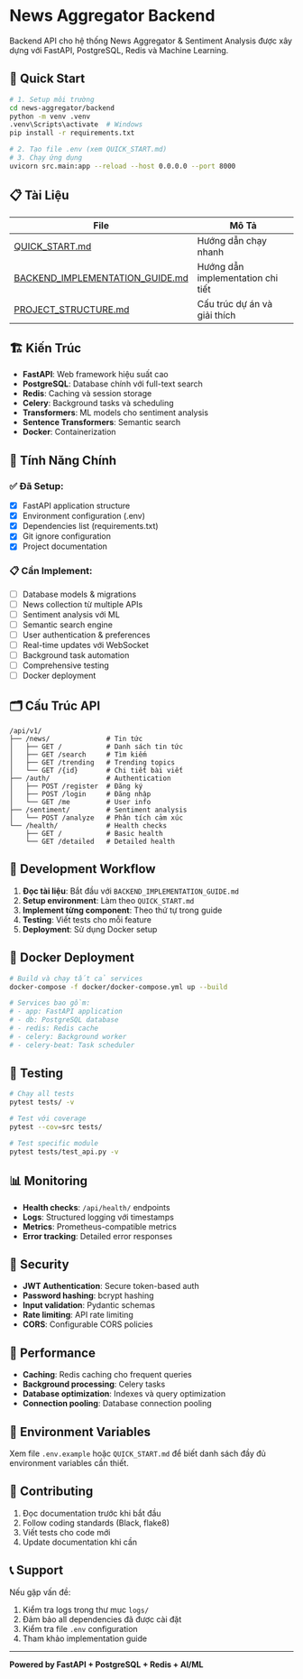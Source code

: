 # News Aggregator Backend

Backend API cho hệ thống News Aggregator & Sentiment Analysis được xây dựng với FastAPI, PostgreSQL, Redis và Machine Learning.

## 🚀 Quick Start

```bash
# 1. Setup môi trường
cd news-aggregator/backend
python -m venv .venv
.venv\Scripts\activate  # Windows
pip install -r requirements.txt

# 2. Tạo file .env (xem QUICK_START.md)
# 3. Chạy ứng dụng
uvicorn src.main:app --reload --host 0.0.0.0 --port 8000
```

## 📋 Tài Liệu

| File | Mô Tả |
|------|-------|
| [QUICK_START.md](QUICK_START.md) | Hướng dẫn chạy nhanh |
| [BACKEND_IMPLEMENTATION_GUIDE.md](BACKEND_IMPLEMENTATION_GUIDE.md) | Hướng dẫn implementation chi tiết |
| [PROJECT_STRUCTURE.md](PROJECT_STRUCTURE.md) | Cấu trúc dự án và giải thích |

## 🏗️ Kiến Trúc

- **FastAPI**: Web framework hiệu suất cao
- **PostgreSQL**: Database chính với full-text search
- **Redis**: Caching và session storage
- **Celery**: Background tasks và scheduling
- **Transformers**: ML models cho sentiment analysis
- **Sentence Transformers**: Semantic search
- **Docker**: Containerization

## 🔧 Tính Năng Chính

### ✅ Đã Setup:
- [x] FastAPI application structure
- [x] Environment configuration (.env)
- [x] Dependencies list (requirements.txt)
- [x] Git ignore configuration
- [x] Project documentation

### 📋 Cần Implement:
- [ ] Database models & migrations
- [ ] News collection từ multiple APIs
- [ ] Sentiment analysis với ML
- [ ] Semantic search engine
- [ ] User authentication & preferences
- [ ] Real-time updates với WebSocket
- [ ] Background task automation
- [ ] Comprehensive testing
- [ ] Docker deployment

## 🗂️ Cấu Trúc API

```
/api/v1/
├── /news/              # Tin tức
│   ├── GET /           # Danh sách tin tức
│   ├── GET /search     # Tìm kiếm
│   ├── GET /trending   # Trending topics
│   └── GET /{id}       # Chi tiết bài viết
├── /auth/              # Authentication
│   ├── POST /register  # Đăng ký
│   ├── POST /login     # Đăng nhập
│   └── GET /me         # User info
├── /sentiment/         # Sentiment analysis
│   └── POST /analyze   # Phân tích cảm xúc
└── /health/            # Health checks
    ├── GET /           # Basic health
    └── GET /detailed   # Detailed health
```

## 🔄 Development Workflow

1. **Đọc tài liệu**: Bắt đầu với `BACKEND_IMPLEMENTATION_GUIDE.md`
2. **Setup environment**: Làm theo `QUICK_START.md`
3. **Implement từng component**: Theo thứ tự trong guide
4. **Testing**: Viết tests cho mỗi feature
5. **Deployment**: Sử dụng Docker setup

## 🐳 Docker Deployment

```bash
# Build và chạy tất cả services
docker-compose -f docker/docker-compose.yml up --build

# Services bao gồm:
# - app: FastAPI application
# - db: PostgreSQL database
# - redis: Redis cache
# - celery: Background worker
# - celery-beat: Task scheduler
```

## 🧪 Testing

```bash
# Chạy all tests
pytest tests/ -v

# Test với coverage
pytest --cov=src tests/

# Test specific module
pytest tests/test_api.py -v
```

## 📊 Monitoring

- **Health checks**: `/api/health/` endpoints
- **Logs**: Structured logging với timestamps
- **Metrics**: Prometheus-compatible metrics
- **Error tracking**: Detailed error responses

## 🔐 Security

- **JWT Authentication**: Secure token-based auth
- **Password hashing**: bcrypt hashing
- **Input validation**: Pydantic schemas
- **Rate limiting**: API rate limiting
- **CORS**: Configurable CORS policies

## 🚀 Performance

- **Caching**: Redis caching cho frequent queries
- **Background processing**: Celery tasks
- **Database optimization**: Indexes và query optimization
- **Connection pooling**: Database connection pooling

## 📝 Environment Variables

Xem file `.env.example` hoặc `QUICK_START.md` để biết danh sách đầy đủ environment variables cần thiết.

## 🤝 Contributing

1. Đọc documentation trước khi bắt đầu
2. Follow coding standards (Black, flake8)
3. Viết tests cho code mới
4. Update documentation khi cần

## 📞 Support

Nếu gặp vấn đề:
1. Kiểm tra logs trong thư mục `logs/`
2. Đảm bảo all dependencies đã được cài đặt
3. Kiểm tra file `.env` configuration
4. Tham khảo implementation guide

---

**Powered by FastAPI + PostgreSQL + Redis + AI/ML**
